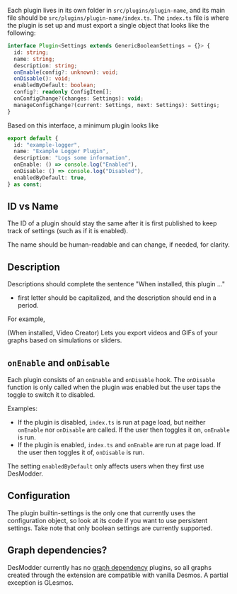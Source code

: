 Each plugin lives in its own folder in `src/plugins/plugin-name`, and its main file should be `src/plugins/plugin-name/index.ts`. The `index.ts` file is where the plugin is set up and must export a single object that looks like the following:

```ts
interface Plugin<Settings extends GenericBooleanSettings = {}> {
  id: string;
  name: string;
  description: string;
  onEnable(config?: unknown): void;
  onDisable(): void;
  enabledByDefault: boolean;
  config?: readonly ConfigItem[];
  onConfigChange?(changes: Settings): void;
  manageConfigChange?(current: Settings, next: Settings): Settings;
}
```

Based on this interface, a minimum plugin looks like

```ts
export default {
  id: "example-logger",
  name: "Example Logger Plugin",
  description: "Logs some information",
  onEnable: () => console.log("Enabled"),
  onDisable: () => console.log("Disabled"),
  enabledByDefault: true,
} as const;
```

## ID vs Name

The ID of a plugin should stay the same after it is first published to keep track of settings (such as if it is enabled).

The name should be human-readable and can change, if needed, for clarity.

## Description

Descriptions should complete the sentence "When installed, this plugin ..."

- first letter should be capitalized, and the description should end in a period.

For example,

(When installed, Video Creator) Lets you export videos and GIFs of your graphs based on simulations or sliders.

## `onEnable` and `onDisable`

Each plugin consists of an `onEnable` and `onDisable` hook. The `onDisable` function is only called when the plugin was enabled but the user taps the toggle to switch it to disabled.

Examples:

- If the plugin is disabled, `index.ts` is run at page load, but neither `onEnable` nor `onDisable` are called. If the user then toggles it on, `onEnable` is run.
- If the plugin is enabled, `index.ts` and `onEnable` are run at page load. If the user then toggles it of, `onDisable` is run.

The setting `enabledByDefault` only affects users when they first use DesModder.

## Configuration

The plugin builtin-settings is the only one that currently uses the configuration object, so look at its code if you want to use persistent settings. Take note that only boolean settings are currently supported.

## Graph dependencies?

DesModder currently has no [graph dependency](https://github.com/jared-hughes/DesModder/issues/58) plugins, so all graphs created through the extension are compatible with vanilla Desmos. A partial exception is GLesmos.
